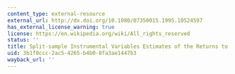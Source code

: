```yaml
---
content_type: external-resource
external_url: http://dx.doi.org/10.1080/07350015.1995.10524597
has_external_license_warning: true
license: https://en.wikipedia.org/wiki/All_rights_reserved
status: ''
title: Split-sample Instrumental Variables Estimates of the Returns to Schooling
uid: 3b1f0ccc-2ac5-4265-b4b0-8fa3ae1447b3
wayback_url: ''
---
```

